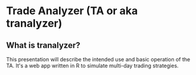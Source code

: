 # Trade Analyzer (TA or aka tranalyzer)

## What is tranalyzer?
This presentation will describe the intended use and basic operation of the TA.  It's a web app written in R to simulate multi-day trading strategies.